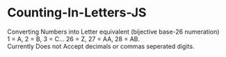 # Counting-In-Letters-JS
Converting Numbers into Letter equivalent (bijective base-26 numeration)  
1 = A, 2 = B, 3 = C... 26 = Z, 27 = AA, 28 = AB.  
Currently Does not Accept decimals or commas seperated digits.
